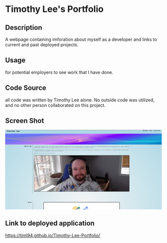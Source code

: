 # Timothy Lee's Portfolio

## Description


A webpage containing imforation about myself as a developer and links to current and past deployed projects.

## Usage

for potential employers to see work that I have done. 

## Code Source

all code was written by Timothy Lee alone. No outside code was utilized, and no other person collaborated on this project.

## Screen Shot

![Screenshot](./assets/images/screenshot.jpg)


## Link to deployed application

https://timl94.github.io/Timothy-Lee-Portfolio/